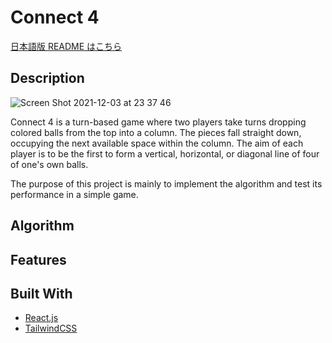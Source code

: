 # Connect 4

[日本語版 README はこちら](https://github.com/tkwonn/computer-builder/blob/main/README-ja.md)

## Description

![Screen Shot 2021-12-03 at 23 37 46](https://user-images.githubusercontent.com/66197642/144702122-7a08068a-4d84-4951-a0ae-25f3db30ee88.png)

Connect 4 is a turn-based game where two players take turns dropping colored balls from the top into a column. The pieces fall straight down, occupying the next available space within the column. The aim of each player is to be the first to form a vertical, horizontal, or diagonal line of four of one's own balls.
  
The purpose of this project is mainly to implement the algorithm and test its performance in a simple game.

## Algorithm



## Features



## Built With

* [React.js](https://reactjs.org/)
* [TailwindCSS](https://tailwindui.com/)







